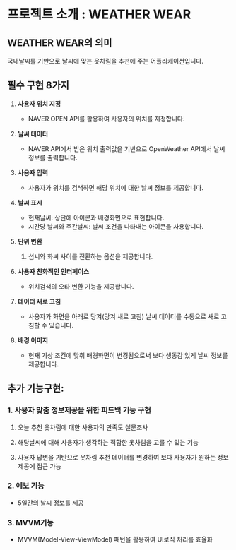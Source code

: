 # 프로젝트 소개 : WEATHER WEAR

## WEATHER WEAR의 의미

국내날씨를 기반으로 날씨에 맞는 옷차림을 추천에 주는 어플리케이션입니다. 

## 필수 구현 8가지

1. **사용자 위치 지정**
   - NAVER OPEN API를 활용하여 사용자의 위치를 지정합니다.

2. **날씨 데이터**
   - NAVER API에서 받은 위치 출력값을 기반으로 OpenWeather API에서 날씨 정보를 출력합니다.

3. **사용자 입력**
   - 사용자가 위치를 검색하면 해당 위치에 대한 날씨 정보를 제공합니다.

4. **날씨 표시**
   - 현재날씨: 상단에 아이콘과 배경화면으로 표현합니다.
   - 시간당 날씨와 주간날씨: 날씨 조건을 나타내는 아이콘을 사용합니다.

5. **단위 변환**
   1. 섭씨와 화씨 사이를 전환하는 옵션을 제공합니다.

6. **사용자 친화적인 인터페이스**
   - 위치검색의 오타 변환 기능을 제공합니다.

7. **데이터 새로 고침**
   - 사용자가 화면을 아래로 당겨(당겨 새로 고침) 날씨 데이터를 수동으로 새로 고침할 수 있습니다.

8. **배경 이미지**
   - 현재 기상 조건에 맞춰 배경화면이 변경됨으로써 보다 생동감 있게 날씨 정보를 제공합니다.

## 추가 기능구현: 

### 1. 사용자 맞춤 정보제공을 위한 피드백 기능 구현

   1) 오늘 추천 옷차림에 대한 사용자의 만족도 설문조사
   
   2) 해당날씨에 대해 사용자가 생각하는 적합한 옷차림을 고를 수 있는 기능
   
   3) 사용자 답변을 기반으로 옷차림 추천 데이터를 변경하여 보다 사용자가 원하는 정보제공에 접근 가능

### 2. 예보 기능
   - 5일간의 날씨 정보를 제공

### 3. MVVM기능 
   - MVVM(Model-View-ViewModel) 패턴을 활용하여 UI로직 처리를 효율화

